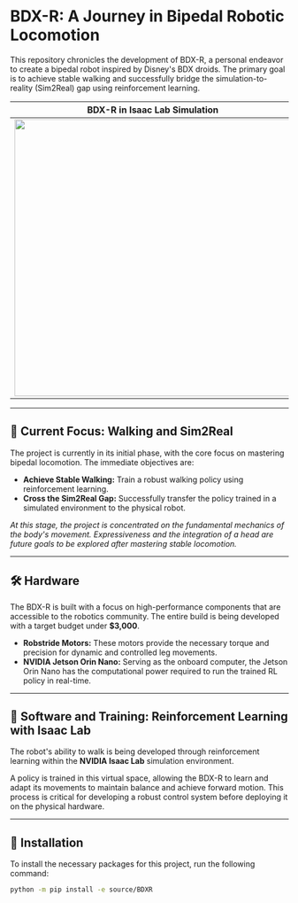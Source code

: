 # BDX-R: A Journey in Bipedal Robotic Locomotion

This repository chronicles the development of BDX-R, a personal endeavor to create a bipedal robot inspired by Disney's BDX droids. The primary goal is to achieve stable walking and successfully bridge the simulation-to-reality (Sim2Real) gap using reinforcement learning.

| BDX-R in Isaac Lab Simulation | BDX-R Physical Prototype|
| :---: | :---: |
| <img src="https://github.com/user-attachments/assets/7b92c5b6-71ba-4746-a2d3-77d880e18014" width="500" /> | <img src="https://github.com/user-attachments/assets/4f65d9e9-85ad-497f-b687-10c54377d0f2" width="302" /> |

---

## 🎯 Current Focus: Walking and Sim2Real

The project is currently in its initial phase, with the core focus on mastering bipedal locomotion. The immediate objectives are:

-   **Achieve Stable Walking:** Train a robust walking policy using reinforcement learning.
-   **Cross the Sim2Real Gap:** Successfully transfer the policy trained in a simulated environment to the physical robot.

*At this stage, the project is concentrated on the fundamental mechanics of the body's movement. Expressiveness and the integration of a head are future goals to be explored after mastering stable locomotion.*

---

## 🛠️ Hardware

The BDX-R is built with a focus on high-performance components that are accessible to the robotics community. The entire build is being developed with a target budget under **$3,000**.

-   **Robstride Motors:** These motors provide the necessary torque and precision for dynamic and controlled leg movements.
-   **NVIDIA Jetson Orin Nano:** Serving as the onboard computer, the Jetson Orin Nano has the computational power required to run the trained RL policy in real-time.

---

## 🤖 Software and Training: Reinforcement Learning with Isaac Lab

The robot's ability to walk is being developed through reinforcement learning within the **NVIDIA Isaac Lab** simulation environment.

A policy is trained in this virtual space, allowing the BDX-R to learn and adapt its movements to maintain balance and achieve forward motion. This process is critical for developing a robust control system before deploying it on the physical hardware.

---

## 🚀 Installation

To install the necessary packages for this project, run the following command:

```bash
python -m pip install -e source/BDXR

